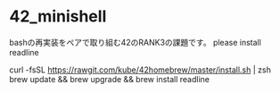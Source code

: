 # 42_minishell
bashの再実装をペアで取り組む42のRANK3の課題です。
please install readline

curl -fsSL https://rawgit.com/kube/42homebrew/master/install.sh | zsh
brew update && brew upgrade && brew install readline
